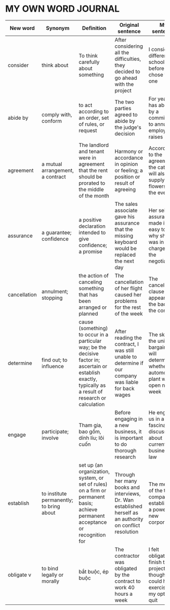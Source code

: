 # MY OWN WORD JOURNAL
| New word | Synonym | Definition|Original sentence|My sentence|
|----------|------|--------|--------|-----|
|consider|think about|To think carefully about something|After considering all the difficulties, they decided to go ahead with the project|I considered different schools before I chose this one|
|abide by|comply with, conform|to act according to an order, set of rules, or request|The two parties agreed to abide by the judge's decision|For years I has abided by a commitment to annual employee raises|
|agreement|a mutual arrangement, a contract|The landlord and tenant were in agreement that the rent should be prorated to the middle of the month|Harmony or accordance in opinion or feeling; a position or result of agreeing|According to the agreement, the caterer will also supply the flowers for the event|
|assurance|a guarantee; confidence|a positive declaration intended to give confidence; a promise|The sales associate gave his assurance that the missing keyboard would be replaced the next day|Her self-assurance made it easy to see why she was in charge of the negotiations|
|cancellation|annulment; stopping|the action of canceling something that has been arranged or planned|The cancellation of her flight caused her problems for the rest of the week|The cancellation clause appears at the back of the contract|
|determine|find out; to influence|cause (something) to occur in a particular way; be the decisive factor in; ascertain or establish exactly, typically as a result of research or calculation|After reading the contract, I was still unable to determine if our company was liable for back wages|The skill of the union bargainers will determine whether the automotive plant will open next week|
|engage|participate; involve|Tham gia, bao gồm, dính líu; lôi cuốn|Before engaging in a new business, it is important to do thorough research|He engaged us in a fascinating discussion about current business law|
|establish|to institute permanently; to bring about|set up (an organization, system, or set of rules) on a firm or permanent basis; achieve permanent acceptance or recognition for|Through her many books and interviews, Dr. Wan established herself as an authority on conflict resolution|The merger of the two companies established a powerful new corporation|
|obligate v|to bind legally or morally|bắt buộc, ép buộc|The contractor was obligated by the contract to work 40 hours a week|I felt obligated to finish the project even though I could have exercised my option to quit|
